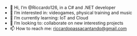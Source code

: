 - 👋 Hi, I’m @Riccardo126, in a C# and .NET developer
- 👀 I’m interested in: videogames, physical training and music
- 🌱 I’m currently learning: IoT and Cloud 
- 💞️ I’m looking to: collaborate on new interesting projects
- 📫 How to reach me: riccardopassacantando@gmail.com

